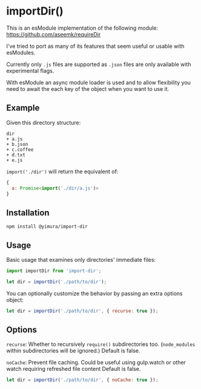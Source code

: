 # importDir()

This is an esModule implementation of the following module: https://github.com/aseemk/requireDir

I've tried to port as many of its features that seem useful or usable with esModules.

Currently only `.js` files are supported as `.json` files are only available with experimental flags.

With esModule an async module loader is used and to allow flexibility you need to await the each key of the object when you want to use it.

## Example

Given this directory structure:

```
dir
+ a.js
+ b.json
+ c.coffee
+ d.txt
+ e.js
```

`import('./dir')` will return the equivalent of:

```js
{
  a: Promise<import('./dir/a.js')>
}
```

## Installation

```
npm install @yimura/import-dir
```

## Usage

Basic usage that examines only directories' immediate files:

```js
import importDir from 'import-dir';

let dir = importDir('./path/to/dir');
```

You can optionally customize the behavior by passing an extra options object:

```js
let dir = importDir('./path/to/dir', { recurse: true });
```

## Options

`recurse`: Whether to recursively `require()` subdirectories too.
(`node_modules` within subdirectories will be ignored.)
Default is false.

`noCache`: Prevent file caching. Could be useful using gulp.watch or other watch requiring refreshed file content Default is false.

```js
let dir = importDir('./path/to/dir', { noCache: true });
```
